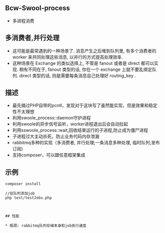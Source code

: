 ## Bcw-Swool-process
* 多进程消费

## 多消费者,并行处理
* 这可能是最常遇到的一种场景了. 消息产生之后堆到队列里, 有多个消费者的 worker 来共同处理这些消息, 以并行的方式提高处理效率.
* 这种场景在 Exchange 的类似选择上, 不管是 fanout 或者是 direct 都可以实现. 稍有不同在于, fanout 类型的话, 你在一个 exchange 上就不要乱绑定队列. direct 类型的话, 则是需要每条消息自己处理好 routing_key .

## 描述
* 最先搞过PHP自带的pcntl，发现对于这块写了虽然能实现，但是效果和稳定性不太理想
* 利用swoole_process::daemon守护进程
* 利用swoole的异步信号监听，worker进程退出后会自动拉起
* 利用sswoole_process::wait,回收结束运行的子进程,防止成为僵尸进程
* 子进程过大主动杀死，防止业务代码内存泄漏
* rabbitmq多种的实现（多消费者, 并行处理;一条消息多种处理, 临时队列;发布订阅)
* 支持composer，可以跟任意框架集成


## 示例


```
composer install

//往队列添加job
php test/testJobs.php



## 性能

* 瓶颈: rabbitmq队列存储本身和job执行速度
